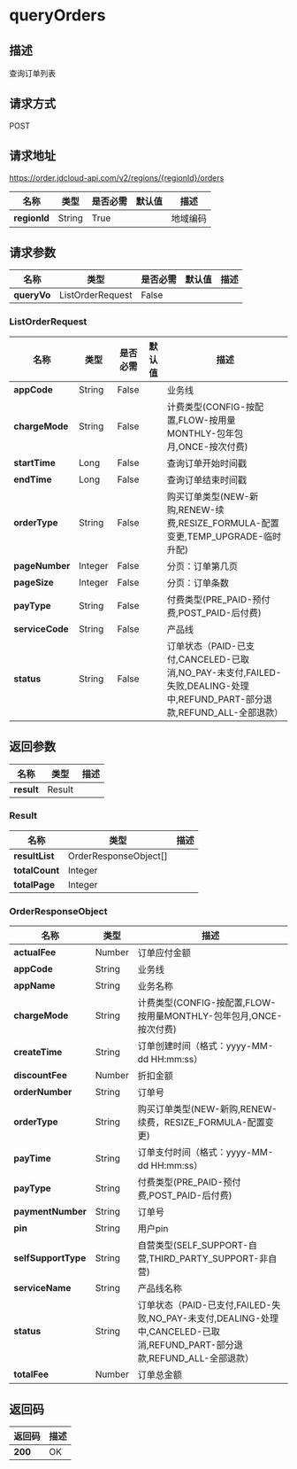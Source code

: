 # queryOrders


## 描述
查询订单列表

## 请求方式
POST

## 请求地址
https://order.jdcloud-api.com/v2/regions/{regionId}/orders

|名称|类型|是否必需|默认值|描述|
|---|---|---|---|---|
|**regionId**|String|True| |地域编码|

## 请求参数
|名称|类型|是否必需|默认值|描述|
|---|---|---|---|---|
|**queryVo**|ListOrderRequest|False| | |

### ListOrderRequest
|名称|类型|是否必需|默认值|描述|
|---|---|---|---|---|
|**appCode**|String|False| |业务线|
|**chargeMode**|String|False| |计费类型(CONFIG-按配置,FLOW-按用量MONTHLY-包年包月,ONCE-按次付费)|
|**startTime**|Long|False| |查询订单开始时间戳|
|**endTime**|Long|False| |查询订单结束时间戳|
|**orderType**|String|False| |购买订单类型(NEW-新购,RENEW-续费,RESIZE_FORMULA-配置变更,TEMP_UPGRADE-临时升配)|
|**pageNumber**|Integer|False| |分页：订单第几页|
|**pageSize**|Integer|False| |分页：订单条数|
|**payType**|String|False| |付费类型(PRE_PAID-预付费,POST_PAID-后付费)|
|**serviceCode**|String|False| |产品线|
|**status**|String|False| |订单状态（PAID-已支付,CANCELED-已取消,NO_PAY-未支付,FAILED-失败,DEALING-处理中,REFUND_PART-部分退款,REFUND_ALL-全部退款）|

## 返回参数
|名称|类型|描述|
|---|---|---|
|**result**|Result| |

### Result
|名称|类型|描述|
|---|---|---|
|**resultList**|OrderResponseObject[]| |
|**totalCount**|Integer| |
|**totalPage**|Integer| |
### OrderResponseObject
|名称|类型|描述|
|---|---|---|
|**actualFee**|Number|订单应付金额|
|**appCode**|String|业务线|
|**appName**|String|业务名称|
|**chargeMode**|String|计费类型(CONFIG-按配置,FLOW-按用量MONTHLY-包年包月,ONCE-按次付费)|
|**createTime**|String|订单创建时间（格式：yyyy-MM-dd HH:mm:ss）|
|**discountFee**|Number|折扣金额|
|**orderNumber**|String|订单号|
|**orderType**|String|购买订单类型(NEW-新购,RENEW-续费，RESIZE_FORMULA-配置变更)|
|**payTime**|String|订单支付时间（格式：yyyy-MM-dd HH:mm:ss）|
|**payType**|String|付费类型(PRE_PAID-预付费,POST_PAID-后付费)|
|**paymentNumber**|String|订单号|
|**pin**|String|用户pin|
|**selfSupportType**|String|自营类型(SELF_SUPPORT-自营,THIRD_PARTY_SUPPORT-非自营)|
|**serviceName**|String|产品线名称|
|**status**|String|订单状态（PAID-已支付,FAILED-失败,NO_PAY-未支付,DEALING-处理中,CANCELED-已取消,REFUND_PART-部分退款,REFUND_ALL-全部退款）|
|**totalFee**|Number|订单总金额|

## 返回码
|返回码|描述|
|---|---|
|**200**|OK|
